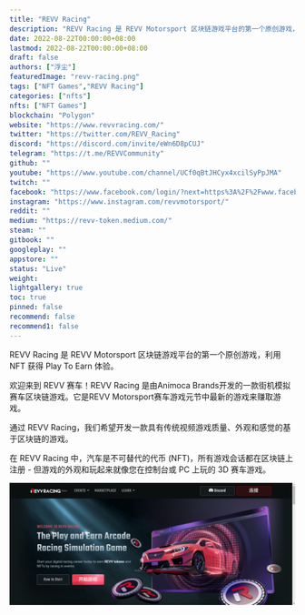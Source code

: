 ```yaml
---
title: "REVV Racing"
description: "REVV Racing 是 REVV Motorsport 区块链游戏平台的第一个原创游戏，利用 NFT 获得 Play To Earn 体验。"
date: 2022-08-22T00:00:00+08:00
lastmod: 2022-08-22T00:00:00+08:00
draft: false
authors: ["浮尘"]
featuredImage: "revv-racing.png"
tags: ["NFT Games","REVV Racing"]
categories: ["nfts"]
nfts: ["NFT Games"]
blockchain: "Polygon"
website: "https://www.revvracing.com/"
twitter: "https://twitter.com/REVV_Racing"
discord: "https://discord.com/invite/eWn6D8pCUJ"
telegram: "https://t.me/REVVCommunity"
github: ""
youtube: "https://www.youtube.com/channel/UCf0qBtJHCyx4xcilSyPpJMA"
twitch: ""
facebook: "https://www.facebook.com/login/?next=https%3A%2F%2Fwww.facebook.com%2FREVVRacing"
instagram: "https://www.instagram.com/revvmotorsport/"
reddit: ""
medium: "https://revv-token.medium.com/"
steam: ""
gitbook: ""
googleplay: ""
appstore: ""
status: "Live"
weight: 
lightgallery: true
toc: true
pinned: false
recommend: false
recommend1: false
---
```

REVV Racing 是 REVV Motorsport 区块链游戏平台的第一个原创游戏，利用 NFT 获得 Play To Earn 体验。

欢迎来到 REVV 赛车！REVV Racing 是由Animoca Brands开发的一款街机模拟赛车区块链游戏。它是REVV Motorsport赛车游戏元节中最新的游戏来赚取游戏。

通过 REVV Racing，我们希望开发一款具有传统视频游戏质量、外观和感觉的基于区块链的游戏。

在 REVV Racing 中，汽车是不可替代的代币 (NFT)，所有游戏会话都在区块链上注册 - 但游戏的外观和玩起来就像您在控制台或 PC 上玩的 3D 赛车游戏。

![7641322335](7641322335.png)